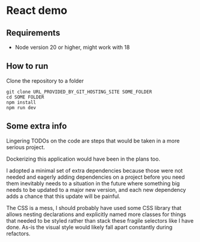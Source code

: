 # React demo

## Requirements

* Node version 20 or higher, might work with 18

## How to run

Clone the repository to a folder

```console
git clone URL_PROVIDED_BY_GIT_HOSTING_SITE SOME_FOLDER
cd SOME FOLDER
npm install
npm run dev
```

## Some extra info

Lingering TODOs on the code are steps that would be taken in a more serious project.

Dockerizing this application would have been in the plans too.

I adopted a minimal set of extra dependencies because those were not needed and eagerly adding dependencies on a project before you need them inevitably needs to a situation in the future where something big needs to be updated to a major new version, and each new dependency adds a chance that this update will be painful.

The CSS is a mess, I should probably have used some CSS library that allows nesting declarations and explicitly named more classes for things that needed to be styled rather than stack these fragile selectors like I have done. As-is the visual style would likely fall apart constantly during refactors.